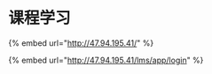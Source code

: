 # 课程学习

{% embed url="http://47.94.195.41/" %}

{% embed url="http://47.94.195.41/lms/app/login" %}

